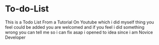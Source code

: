 # To-do-List
This is a Todo List From a Tutorial On Youtube which i did myself thing you feel could be added you are welcomed and if you feel i did something wrong you can tell me so i can fix asap i opened to idea since i am Novice Developer

